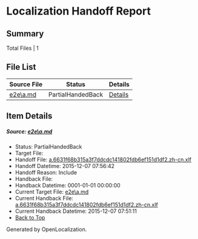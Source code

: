 # <a name='report-top'></a> Localization Handoff Report

## Summary
 Total Files | 1

## File List
 Source File | Status | Details 
 ----------- | ------ | ------- 
 [e2e\a.md](https://github.com/OpenLocalizationTest/oltest/blob/e106c94938af4cf3bc764cc6acf03d341216dbf3/e2e/a.md) | PartialHandedBack | [Details](#4d07fc793271a31ac1198d6e3c06e5582f1e23511)

## Item Details
##### <a name='4d07fc793271a31ac1198d6e3c06e5582f1e23511'></a> Source: [e2e\a.md](https://github.com/OpenLocalizationTest/oltest/blob/e106c94938af4cf3bc764cc6acf03d341216dbf3/e2e/a.md)
* Status: PartialHandedBack
* Target File: 
* Handoff File: [a.6631f68b315a3f7ddcdc141802fdb6ef151d1df2.zh-cn.xlf](https://github.com/OpenLocalizationTestOrg/olhandoff/blob/49bd0a2cca2cc080f0fa69d9c10c0a7df36dfa25/ol-handoff/OpenLocalizationTestOrg/oltest.zh-cn/yanz/a.6631f68b315a3f7ddcdc141802fdb6ef151d1df2.zh-cn.xlf)
* Handoff Datetime: 2015-12-07 07:56:42
* Handoff Reason: Include
* Handback File: 
* Handback Datetime: 0001-01-01 00:00:00
* Current Target File: [e2e\a.md](https://github.com/OpenLocalizationTestOrg/oltest.zh-cn/blob/f4cd262129c734f4b7222c2fa36981670f095167/e2e/a.md)
* Current Handback File: [a.6631f68b315a3f7ddcdc141802fdb6ef151d1df2.zh-cn.xlf](https://github.com/OpenLocalizationTestOrg/olhandback/blob/0f4363571e24843d4fa8e81031ab8afb9db88e1f/ol-handback/OpenLocalizationTestOrg/oltest.zh-cn/yanz/a.6631f68b315a3f7ddcdc141802fdb6ef151d1df2.zh-cn.xlf)
* Current Handback Datetime: 2015-12-07 07:51:11
* [Back to Top](#report-top)


Generated by OpenLocalization.
